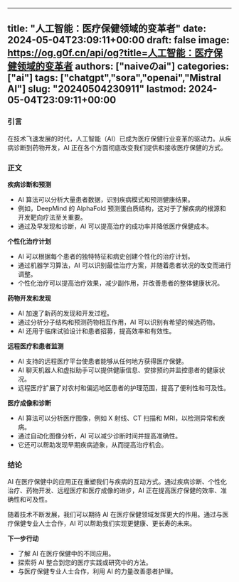 
---
title: "人工智能：医疗保健领域的变革者"
date: 2024-05-04T23:09:11+00:00
draft: false
image: https://og.g0f.cn/api/og?title=人工智能：医疗保健领域的变革者
authors: ["naiveのai"]
categories: ["ai"]
tags: ["chatgpt","sora","openai","Mistral AI"]
slug: "20240504230911"
lastmod: 2024-05-04T23:09:11+00:00
---
### 引言

在技术飞速发展的时代，人工智能（AI）已成为医疗保健行业变革的驱动力。从疾病诊断到药物开发，AI 正在各个方面彻底改变我们提供和接收医疗保健的方式。

### 正文

**疾病诊断和预测**

* AI 算法可以分析大量患者数据，识别疾病模式和预测健康结果。
* 例如，DeepMind 的 AlphaFold 预测蛋白质结构，这对于了解疾病的根源和开发靶向疗法至关重要。
* 通过及早发现和诊断，AI 可以提高治疗的成功率并降低医疗保健成本。

**个性化治疗计划**

* AI 可以根据每个患者的独特特征和病史创建个性化的治疗计划。
* 通过机器学习算法，AI 可以识别最佳治疗方案，并随着患者状况的改变而进行调整。
* 个性化治疗可以提高治疗效果，减少副作用，并改善患者的整体健康状况。

**药物开发和发现**

* AI 加速了新药的发现和开发过程。
* 通过分析分子结构和预测药物相互作用，AI 可以识别有希望的候选药物。
* AI 还用于临床试验设计和患者招募，提高效率和有效性。

**远程医疗和患者监测**

* AI 支持的远程医疗平台使患者能够从任何地方获得医疗保健。
* AI 聊天机器人和虚拟助手可以提供健康信息、安排预约并监控患者的健康状况。
* 远程医疗扩展了对农村和偏远地区患者的护理范围，提高了便利性和可及性。

**医疗成像和诊断**

* AI 算法可以分析医疗图像，例如 X 射线、CT 扫描和 MRI，以检测异常和疾病。
* 通过自动化图像分析，AI 可以减少诊断时间并提高准确性。
* 它还可以帮助发现早期疾病迹象，从而提高治疗机会。

### 结论

AI 在医疗保健中的应用正在重塑我们与疾病的互动方式。通过疾病诊断、个性化治疗、药物开发、远程医疗和医疗成像的进步，AI 正在提高医疗保健的效率、准确性和可及性。

随着技术不断发展，我们可以期待 AI 在医疗保健领域发挥更大的作用。通过与医疗保健专业人士合作，AI 可以帮助我们实现更健康、更长寿的未来。

**下一步行动**

* 了解 AI 在医疗保健中的不同应用。
* 探索将 AI 整合到您的医疗实践或研究中的方法。
* 与医疗保健专业人士合作，利用 AI 的力量改善患者护理。